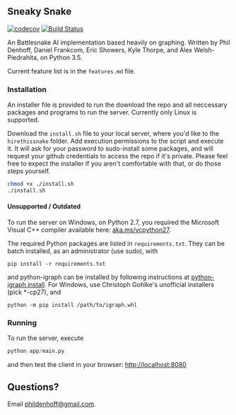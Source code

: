 ## Sneaky Snake
[![codecov](https://codecov.io/gh/phildenhoff/hirethissnake/branch/master/graph/badge.svg?token=loYR0W8K2L)](https://codecov.io/gh/phildenhoff/hirethissnake) [![Build
Status](https://travis-ci.com/phildenhoff/hirethissnake.svg?token=zfsf2J47jwdz7GuKxCSd&branch=master)](https://travis-ci.com/phildenhoff/hirethissnake)

An Battlesnake AI implementation based heavily on graphing. Written by Phil Denhoff, Daniel Frankcom, Eric Showers, Kyle Thorpe, and Alex Welsh-Piedrahita, on Python 3.5.

Current feature list is in the `features.md` file. 

### Installation

An installer file is provided to run the download the repo and all neccessary
packages and programs to run the server. Currently only Linux is supported.

Download the `install.sh` file to your local server, where you'd like to the
`hirethissnake` folder. Add execution permissions to the script and execute it.
It will ask for your password to sudo-install some packages, and will request
your github credentials to access the repo if it's private. Please feel free to
expect the installer if you aren't comfortable with that, or do those steps
yourself.

```bash
chmod +x ./install.sh
./install.sh
```

#### Unsupported / Outdated

To run the server on Windows, on Python 2.7, you required the Microsoft Visual
C++ compiler available here: [aka.ms/vcpython27](http://aka.ms/vcpython27).

The required Python packages are listed in `requirements.txt`. They can be batch installed, as an administrator (use sudo), with

```
pip install -r requirements.txt
```

and python-igraph can be installed by following instructions at
[python-igraph install](http://igraph.org/python/#pyinstall). For Windows, use Christoph Gohlke's unofficial installers (pick \*-cp27), and

```
python -m pip install /path/to/igraph.whl
```

### Running

To run the server, execute

```python
python app/main.py
```

and then test the client in your browser: [http://localhost:8080](http://localhost:8080)

## Questions?

Email [phildenhoff@gmail.com](mailto:phildenhoff@gmail.com).

